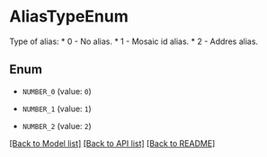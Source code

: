 # AliasTypeEnum

Type of alias: * 0 - No alias. * 1 - Mosaic id alias. * 2 - Addres alias. 

## Enum

* `NUMBER_0` (value: `0`)

* `NUMBER_1` (value: `1`)

* `NUMBER_2` (value: `2`)

[[Back to Model list]](../README.md#documentation-for-models) [[Back to API list]](../README.md#documentation-for-api-endpoints) [[Back to README]](../README.md)


